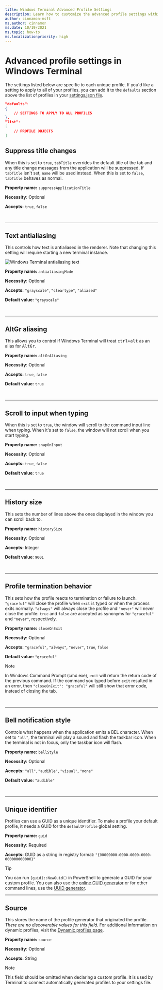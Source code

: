 ```yaml
---
title: Windows Terminal Advanced Profile Settings
description: Learn how to customize the advanced profile settings within Windows Terminal.
author: cinnamon-msft
ms.author: cinnamon
ms.date: 10/19/2021
ms.topic: how-to
ms.localizationpriority: high
---
```


# Advanced profile settings in Windows Terminal

The settings listed below are specific to each unique profile. If you'd like a setting to apply to all of your profiles, you can add it to the `defaults` section above the list of profiles in your [settings.json file](../install.md#settings-json-file).

```json
"defaults":
{
    // SETTINGS TO APPLY TO ALL PROFILES
},
"list":
[
    // PROFILE OBJECTS
]
```

## Suppress title changes

When this is set to `true`, `tabTitle` overrides the default title of the tab and any title change messages from the application will be suppressed. If `tabTitle` isn't set, `name` will be used instead. When this is set to `false`, `tabTitle` behaves as normal.

**Property name:** `suppressApplicationTitle`

**Necessity:** Optional

**Accepts:** `true`, `false`

<br />

___

## Text antialiasing

This controls how text is antialiased in the renderer. Note that changing this setting will require starting a new terminal instance.

![Windows Terminal antialiasing text](./../images/antialiasing-mode.gif)

**Property name:** `antialiasingMode`

**Necessity:** Optional

**Accepts:** `"grayscale"`, `"cleartype"`, `"aliased"`

**Default value:** `"grayscale"`

<br />

___

## AltGr aliasing

This allows you to control if Windows Terminal will treat <kbd>ctrl+alt</kbd> as an alias for <kbd>AltGr</kbd>.

**Property name:** `altGrAliasing`

**Necessity:** Optional

**Accepts:** `true`, `false`

**Default value:** `true`

<br />

___

## Scroll to input when typing

When this is set to `true`, the window will scroll to the command input line when typing. When it's set to `false`, the window will not scroll when you start typing.

**Property name:** `snapOnInput`

**Necessity:** Optional

**Accepts:** `true`, `false`

**Default value:** `true`

<br />

___

## History size

This sets the number of lines above the ones displayed in the window you can scroll back to.

**Property name:** `historySize`

**Necessity:** Optional

**Accepts:** Integer

**Default value:** `9001`

<br />

___

## Profile termination behavior

This sets how the profile reacts to termination or failure to launch. `"graceful"` will close the profile when `exit` is typed or when the process exits normally. `"always"` will always close the profile and `"never"` will never close the profile. `true` and `false` are accepted as synonyms for `"graceful"` and `"never"`, respectively.

**Property name:** `closeOnExit`

**Necessity:** Optional

**Accepts:** `"graceful"`, `"always"`, `"never"`, `true`, `false`

**Default value:** `"graceful"`

> [!NOTE]
> In Windows Command Prompt (cmd.exe), `exit` will return the return code of the previous command. If the command you typed before `exit` resulted in an error, then `"closeOnExit": "graceful"` will still show that error code, instead of closing the tab.

<br />

___

## Bell notification style

Controls what happens when the application emits a BEL character. When set to `"all"`, the terminal will play a sound and flash the taskbar icon. When the terminal is not in focus, only the taskbar icon will flash.

**Property name:** `bellStyle`

**Necessity:** Optional

**Accepts:** `"all"`, `"audible"`, `"visual"`, `"none"`

**Default value:** `"audible"`

<br />

___

## Unique identifier

Profiles can use a GUID as a unique identifier. To make a profile your default profile, it needs a GUID for the `defaultProfile` global setting.

**Property name:** `guid`

**Necessity:** Required

**Accepts:** GUID as a string in registry format: `"{00000000-0000-0000-0000-000000000000}"`

> [!TIP]
> You can run `[guid]::NewGuid()` in PowerShell to generate a GUID for your custom profile. You can also use the [online GUID generator](https://www.guidgenerator.com/) or for other command lines, use the [UUID generator](https://github.com/uuidjs/uuid).

___

## Source

This stores the name of the profile generator that originated the profile. _There are no discoverable values for this field._ For additional information on dynamic profiles, visit the [Dynamic profiles page](./../dynamic-profiles.md).

**Property name:** `source`

**Necessity:** Optional

**Accepts:** String

> [!NOTE]
> This field should be omitted when declaring a custom profile. It is used by Terminal to connect automatically generated profiles to your settings file.
